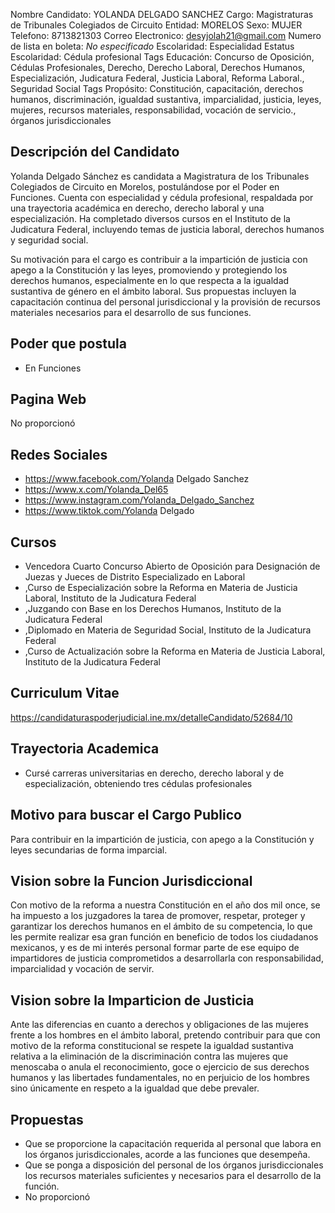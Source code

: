Nombre Candidato: YOLANDA DELGADO SANCHEZ
Cargo: Magistraturas de Tribunales Colegiados de Circuito
Entidad: MORELOS
Sexo: MUJER
Telefono: 8713821303
Correo Electronico: desyjolah21@gmail.com
Numero de lista en boleta: *No especificado*
Escolaridad: Especialidad
Estatus Escolaridad: Cédula profesional
Tags Educación: Concurso de Oposición, Cédulas Profesionales, Derecho, Derecho Laboral, Derechos Humanos, Especialización, Judicatura Federal, Justicia Laboral, Reforma Laboral., Seguridad Social
Tags Propósito: Constitución, capacitación, derechos humanos, discriminación, igualdad sustantiva, imparcialidad, justicia, leyes, mujeres, recursos materiales, responsabilidad, vocación de servicio., órganos jurisdiccionales


## Descripción del Candidato 

Yolanda Delgado Sánchez es candidata a Magistratura de los Tribunales Colegiados de Circuito en Morelos, postulándose por el Poder en Funciones. Cuenta con especialidad y cédula profesional, respaldada por una trayectoria académica en derecho, derecho laboral y una especialización. Ha completado diversos cursos en el Instituto de la Judicatura Federal, incluyendo temas de justicia laboral, derechos humanos y seguridad social. 

Su motivación para el cargo es contribuir a la impartición de justicia con apego a la Constitución y las leyes, promoviendo y protegiendo los derechos humanos, especialmente en lo que respecta a la igualdad sustantiva de género en el ámbito laboral. Sus propuestas incluyen la capacitación continua del personal jurisdiccional y la provisión de recursos materiales necesarios para el desarrollo de sus funciones.


## Poder que postula

- En Funciones


## Pagina Web

No proporcionó


## Redes Sociales

- https://www.facebook.com/Yolanda Delgado Sanchez
- https://www.x.com/Yolanda_Del65
- https://www.instagram.com/Yolanda_Delgado_Sanchez
- https://www.tiktok.com/Yolanda Delgado


## Cursos

- Vencedora Cuarto Concurso Abierto de Oposición para Designación de Juezas y Jueces de Distrito Especializado en Laboral
- ,Curso de Especialización sobre la Reforma en Materia de Justicia Laboral, Instituto de la Judicatura Federal
- ,Juzgando con Base en los Derechos Humanos, Instituto de la Judicatura Federal
- ,Diplomado en Materia de Seguridad Social, Instituto de la Judicatura Federal
- ,Curso de Actualización sobre la Reforma en Materia de Justicia Laboral, Instituto de la Judicatura Federal


## Curriculum Vitae

https://candidaturaspoderjudicial.ine.mx/detalleCandidato/52684/10


## Trayectoria Academica

- Cursé carreras universitarias en derecho, derecho laboral y de especialización, obteniendo tres cédulas profesionales


## Motivo para buscar el Cargo Publico

Para contribuir en la impartición de justicia, con apego a la Constitución y leyes secundarias de forma imparcial.


## Vision sobre la Funcion Jurisdiccional

Con motivo de la reforma a nuestra Constitución en el año dos mil once, se ha impuesto a los juzgadores la tarea de promover, respetar, proteger y garantizar los derechos humanos en el ámbito de su competencia, lo que les permite realizar esa gran función en beneficio de todos los ciudadanos mexicanos, y es de mi interés personal formar parte de ese equipo de impartidores de justicia comprometidos a desarrollarla con responsabilidad, imparcialidad y vocación de servir.


## Vision sobre la Imparticion de Justicia

Ante las diferencias en cuanto a derechos y obligaciones de las mujeres frente a los hombres en el ámbito laboral, pretendo contribuir para que con motivo de la reforma constitucional se respete la igualdad sustantiva relativa a la eliminación de la discriminación contra las mujeres que menoscaba o anula el reconocimiento, goce o ejercicio de sus derechos humanos y las libertades fundamentales, no en perjuicio de los hombres sino únicamente en respeto a la igualdad que debe prevaler.


## Propuestas

- Que se proporcione la capacitación requerida al personal que labora en los órganos jurisdiccionales, acorde a las funciones que desempeña.
- Que se ponga a disposición del personal de los órganos jurisdiccionales los recursos materiales suficientes y necesarios para el desarrollo de la función.
- No proporcionó

